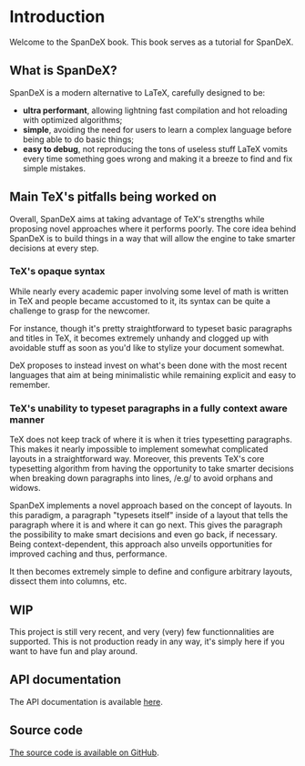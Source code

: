 # Introduction

Welcome to the SpanDeX book. This book serves as a tutorial for SpanDeX.

## What is SpanDeX?

SpanDeX is a modern alternative to LaTeX, carefully designed to be:

- **ultra performant**, allowing lightning fast compilation and
  hot reloading with optimized algorithms;
- **simple**, avoiding the need for users to learn a complex
  language before being able to do basic things;
- **easy to debug**, not reproducing the tons of useless stuff LaTeX vomits
  every time something goes wrong and making it a breeze to find and fix simple
  mistakes.

## Main TeX's pitfalls being worked on

Overall, SpanDeX aims at taking advantage of TeX's strengths while proposing
novel approaches where it performs poorly. The core idea behind SpanDeX is to
build things in a way that will allow the engine to take smarter decisions at
every step.

### TeX's opaque syntax

While nearly every academic paper involving some level of math is written in
TeX and people became accustomed to it, its syntax can be quite a challenge to
grasp for the newcomer.

For instance, though it's pretty straightforward to typeset basic paragraphs and
titles in TeX, it becomes extremely unhandy and clogged up with avoidable stuff
as soon as you'd like to stylize your document somewhat.

DeX proposes to instead invest on what's been done with the most recent
languages that aim at being minimalistic while remaining explicit and easy to
remember.

### TeX's unability to typeset paragraphs in a fully context aware manner

TeX does not keep track of where it is when it tries typesetting paragraphs.
This makes it nearly impossible to implement somewhat complicated layouts in a
straightforward way. Moreover, this prevents TeX's core typesetting algorithm
from having the opportunity to take smarter decisions when breaking down
paragraphs into lines, /e.g/ to avoid orphans and widows.

SpanDeX implements a novel approach based on the concept of layouts. In this
paradigm, a paragraph "typesets itself" inside of a layout that tells the
paragraph where it is and where it can go next. This gives the paragraph the
possibility to make smart decisions and even go back, if necessary. Being
context-dependent, this approach also unveils opportunities for improved caching
and thus, performance.

It then becomes extremely simple to define and configure arbitrary layouts,
dissect them into columns, etc.

## WIP

This project is still very recent, and very (very) few functionnalities are
supported. This is not production ready in any way, it's simply here if you
want to have fun and play around.

## API documentation

The API documentation is available [here](/spandex).

## Source code

[The source code is available on GitHub](https://github.com/rust-spandex/spandex).
